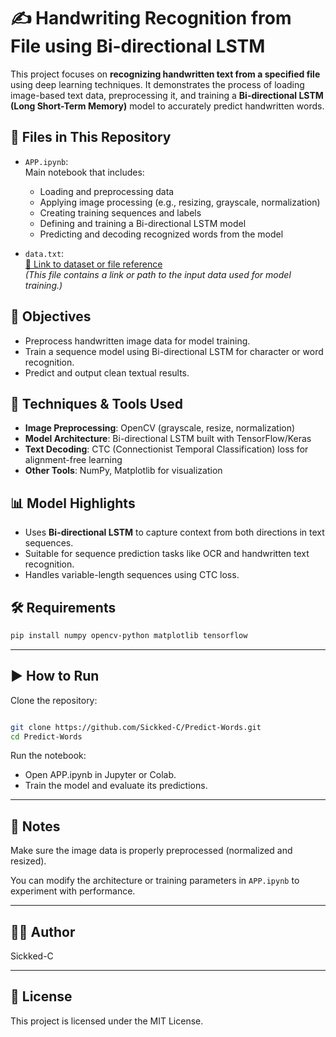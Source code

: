 # ✍️ Handwriting Recognition from File using Bi-directional LSTM

This project focuses on **recognizing handwritten text from a specified file** using deep learning techniques. It demonstrates the process of loading image-based text data, preprocessing it, and training a **Bi-directional LSTM (Long Short-Term Memory)** model to accurately predict handwritten words.

## 📁 Files in This Repository

- `APP.ipynb`:  
  Main notebook that includes:
  - Loading and preprocessing data
  - Applying image processing (e.g., resizing, grayscale, normalization)
  - Creating training sequences and labels
  - Defining and training a Bi-directional LSTM model
  - Predicting and decoding recognized words from the model

- `data.txt`:  
  [🔗 Link to dataset or file reference](https://www.kaggle.com/datasets/mfekadu/darpa-timit-acousticphonetic-continuous-speech)  
  *(This file contains a link or path to the input data used for model training.)*

## 🎯 Objectives

- Preprocess handwritten image data for model training.
- Train a sequence model using Bi-directional LSTM for character or word recognition.
- Predict and output clean textual results.

## 🧠 Techniques & Tools Used

- **Image Preprocessing**: OpenCV (grayscale, resize, normalization)
- **Model Architecture**: Bi-directional LSTM built with TensorFlow/Keras
- **Text Decoding**: CTC (Connectionist Temporal Classification) loss for alignment-free learning
- **Other Tools**: NumPy, Matplotlib for visualization

## 📊 Model Highlights

- Uses **Bi-directional LSTM** to capture context from both directions in text sequences.
- Suitable for sequence prediction tasks like OCR and handwritten text recognition.
- Handles variable-length sequences using CTC loss.

## 🛠️ Requirements

```bash
pip install numpy opencv-python matplotlib tensorflow
```
---
## ▶️ How to Run
 Clone the repository:
```bash

git clone https://github.com/Sickked-C/Predict-Words.git
cd Predict-Words
```

Run the notebook:
 - Open APP.ipynb in Jupyter or Colab.
 - Train the model and evaluate its predictions.

---
## 📌 Notes
Make sure the image data is properly preprocessed (normalized and resized).

You can modify the architecture or training parameters in  `APP.ipynb` to experiment with performance.

---
## 👨‍💻 Author
Sickked-C

---
## 📝 License
This project is licensed under the MIT License.
